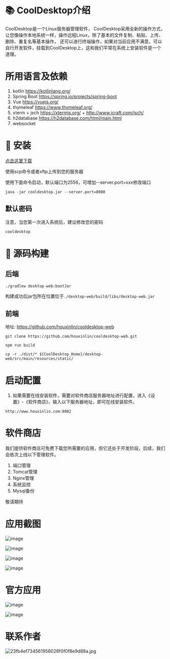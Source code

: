 #  📚 CoolDesktop介绍

CoolDesktop是一个Linux服务器管理软件，
CoolDesktop采用全新的操作方式，让您像操作本地系统一样，操作远程Linux，除了基本的文件复制、粘贴、上传、删除、重复名等基本操作，
还可以进行终端操作，如果对当前应用不满意，可以自行开发软件，挂载到CoolDesktop上，这和我们平常在系统上安装软件是一个道理。

# 所用语言及依赖
1. kotlin  https://kotlinlang.org/
2. Spring Boot  https://spring.io/projects/spring-boot
3. Vue   https://vuejs.org/
4. thymeleaf  https://www.thymeleaf.org/
5. xterm + jsch  https://xtermjs.org/ +  http://www.jcraft.com/jsch/
6. h2database  https://h2database.com/html/main.html
7. websocket
# 🛫 安装

  [点击这里下载](https://github.com/houxinlin/cooldesktop/releases/download/main/cooldesktop.jar)

  使用scp命令或者xftp上传到您的服务器

  使用下面命令启动，默认端口为2556，可增加--server.port=xxx修改端口



```shell
java -jar cooldesktop.jar --server.port=8080
```
## 默认密码

注意，当您第一次进入系统后，建议修改您的密码
```java
cooldesktop
```
# 🛴 源码构建
## 后端
```shell
./gradlew desktop-web:bootJar
```
构建成功后jar包所在位置位于`./desktop-web/build/libs/desktop-web.jar`
## 前端
地址: https://github.com/houxinlin/cooldesktop-web
```shell
git clone https://github.com/houxinlin/cooldesktop-web.git

npm run build

cp -r ./dist/* ${CoolDesktop_Home}/desktop-web/src/main/resources/static/
```
# 启动配置
1. 如果需要在线安装软件，需要对软件商店服务器地址进行配置，进入《设置》-《软件商店》，输入以下服务器地址，即可在线安装软件。
```shell
http://www.houxinlin.com:8082
```
# 软件商店

我们提供软件商店可免费下载您所需要的应用，但它还处于开发阶段，后续，我们会依次上线以下管理软件。
1. 端口管理
2. Tomcat管理
3. Nginx管理
4. 系统监控
5. Mysql备份

敬请期待
# 应用截图

![image](https://user-images.githubusercontent.com/38684327/175013968-4f28e931-6a09-4cbb-bb65-dd83696156b7.png)


![image](https://user-images.githubusercontent.com/38684327/175014042-52c56a47-8a5a-4fd4-8d38-7232187379f9.png)

![image](https://user-images.githubusercontent.com/38684327/175014143-de7f6484-6ab6-414c-87c5-43350c535416.png)

![image](https://user-images.githubusercontent.com/38684327/175014648-0f2413f8-d6a1-450b-8630-9e30e8c26c93.png)

# 官方应用
![image](https://user-images.githubusercontent.com/38684327/188296055-fbf07247-405e-4f20-be5a-4e1395fd024d.png)

![image](https://user-images.githubusercontent.com/38684327/188296061-03eded11-b90d-4caf-a4ee-07568cde3e08.png)


# 联系作者


![23fb4ef734561956026f0f0f8e9d88a.jpg](https://p1-juejin.byteimg.com/tos-cn-i-k3u1fbpfcp/26fad3fa2cbb42d8b73f7192608abe55~tplv-k3u1fbpfcp-watermark.image?)


